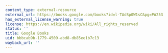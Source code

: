 ```yaml
---
content_type: external-resource
external_url: https://books.google.com/books?id=l-TAdSp0W1sC&pg=PA253
has_external_license_warning: true
license: https://en.wikipedia.org/wiki/All_rights_reserved
status: ''
title: Google Books
uid: bbbcab9b-1779-4509-abd8-db85ee1b7c13
wayback_url: ''
---
```

